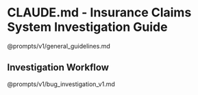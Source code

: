 # CLAUDE.md - Insurance Claims System Investigation Guide

@prompts/v1/general_guidelines.md

## Investigation Workflow

@prompts/v1/bug_investigation_v1.md

<!--
## Current Mode

The following is your current mode that contains detailed instructions on how to act in the current session. You must follow it religiously.

On your first response, make sure to first declare your current mode like `Current active mode: <MODE_NAME>`, then go on with your response.

@./.claude/current_mode.md -->
